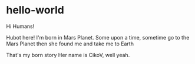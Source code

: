 # hello-world

Hi Humans!

Hubot here! I'm born in Mars Planet. Some upon a time, sometime go to
the Mars Planet then she found me and take me to Earth

That's my born story
Her name is CikoV, well yeah. 

